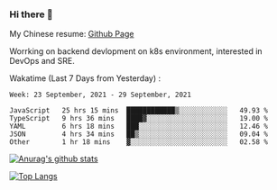 ### Hi there 👋

My Chinese resume: [Github Page](https://spencercjh.github.io/resume/)

Worrking on backend devlopment on k8s environment, interested in DevOps and SRE.

Wakatime (Last 7 Days from Yesterday) :

<!--START_SECTION:waka-->
```text
Week: 23 September, 2021 - 29 September, 2021

JavaScript   25 hrs 15 mins  ████████████▒░░░░░░░░░░░░   49.93 % 
TypeScript   9 hrs 36 mins   ████▓░░░░░░░░░░░░░░░░░░░░   19.00 % 
YAML         6 hrs 18 mins   ███░░░░░░░░░░░░░░░░░░░░░░   12.46 % 
JSON         4 hrs 34 mins   ██▒░░░░░░░░░░░░░░░░░░░░░░   09.04 % 
Other        1 hr 18 mins    ▓░░░░░░░░░░░░░░░░░░░░░░░░   02.58 % 
```
<!--END_SECTION:waka-->

[![Anurag's github stats](https://github-readme-stats.vercel.app/api?username=spencercjh&theme=tokyonight&show_icons=true)](https://github.com/anuraghazra/github-readme-stats)

[![Top Langs](https://github-readme-stats.vercel.app/api/top-langs/?username=spencercjh&layout=compact&theme=tokyonight)](https://github.com/anuraghazra/github-readme-stats)
